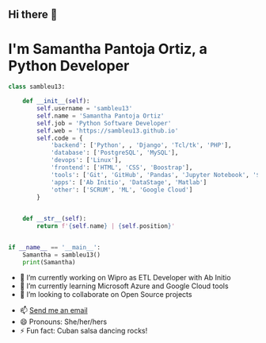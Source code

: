## Hi there 👋 
# I'm Samantha Pantoja Ortiz, a Python Developer

```python
class sambleu13:

    def __init__(self):
        self.username = 'sambleu13'
        self.name = 'Samantha Pantoja Ortiz'
        self.job = 'Python Software Developer'
        self.web = 'https://sambleu13.github.io'
        self.code = {
            'backend': ['Python', , 'Django', 'Tcl/tk', 'PHP'],
            'database': ['PostgreSQL', 'MySQL'],
            'devops': ['Linux'],
            'frontend': ['HTML', 'CSS', 'Boostrap'],
            'tools': ['Git', 'GitHub', 'Pandas', 'Jupyter Notebook', '$LaTeX$'],
            'apps': ['Ab Initio', 'DataStage', 'Matlab']
            'other': ['SCRUM', 'ML', 'Google Cloud']
        }
        

    def __str__(self):
        return f'{self.name} | {self.position}'


if __name__ == '__main__':
    Samantha = sambleu13()
    print(Samantha)


```
- 🔭 I’m currently working on Wipro as ETL Developer with Ab Initio
- 🌱 I’m currently learning Microsoft Azure and Google Cloud tools
- 👯 I’m looking to collaborate on Open Source projects
<!-- - 🤔 I’m looking for help with 
- 💬 Ask me about ...
-->
- 📫 [Send me an email](mailto:samanthapantojaortiz@gmail.com)
- 😄 Pronouns: She/her/hers
- ⚡ Fun fact: Cuban salsa dancing rocks! 

<!--
**sambleu13/sambleu13** is a ✨ _special_ ✨ repository because its `README.md` (this file) appears on your GitHub profile.

Here are some ideas to get you started:
-->


